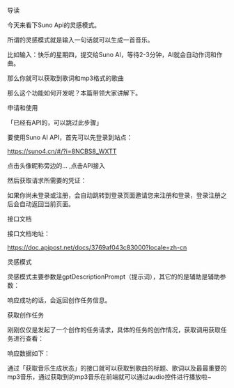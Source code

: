 

导读

今天来看下Suno Api的灵感模式。

所谓的灵感模式就是输入一句话就可以生成一首音乐。

比如输入：快乐的星期四，提交给Suno AI，等待2-3分钟，AI就会自动作词和作曲。

那么你就可以获取到歌词和mp3格式的歌曲

那么这个功能如何开发呢？本篇带领大家讲解下。

申请和使用

「已经有API的，可以跳过此步骤」

要使用Suno AI API，首先可以先登录到站点：

https://suno4.cn/#/?i=8NCBS8_WXTT

点击头像昵称旁边的… ,点击API接入






然后获取请求所需要的凭证：






如果你尚未登录或注册，会自动跳转到登录页面邀请您来注册和登录，登录注册之后会自动返回当前页面。

接口文档

接口文档地址：

https://doc.apipost.net/docs/3769af043c83000?locale=zh-cn

灵感模式

灵感模式主要参数是gptDescriptionPrompt（提示词），其它的的是辅助是辅助参数：






响应成功的话，会返回创作任务信息。






获取创作任务

刚刚仅仅是发起了一个创作的任务请求，具体的任务的创作情况，获取调用获取任务进行查看：






响应数据如下：






通过「获取音乐生成状态」的接口就可以获取到歌曲的标题、歌词以及最最重要的mp3音乐，通过获取到的mp3音乐在前端就可以通过audio控件进行播放啦~

